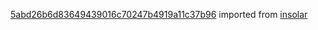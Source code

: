 [5abd26b6d83649439016c70247b4919a11c37b96](https://github.com/insolar/insolar/commit/5abd26b6d83649439016c70247b4919a11c37b96) imported from [insolar](https://github.com/insolar/insolar)
